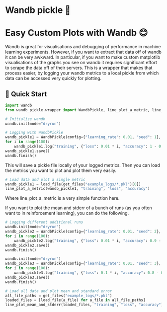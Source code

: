 # Wandb pickle 🥒
# Easy Custom Plots with Wandb 😊

Wandb is great for visualisations and debugging of performance in machine learning experiments. However, if you want to extract that data off of wandb it can be very awkward. In particular, if you want to make custom matplotlib visualisations of the graphs you see on wandb it requires significant effort to scrape the data off of their servers. This is a wrapper that makes that process easier, by logging your wandb metrics to a local pickle from which data can be accessed very quickly for plotting.

## 🚀 Quick Start

```python
import wandb
from wandb_pickle.wrapper import WandbPickle, line_plot_a_metric, line_plot_mean_and_stderr, load_file, get_files

# Initialize wandb
wandb.init(mode="dryrun")

# Logging with WandbPickle
wandb_pickle1 = WandbPickle(config={"learning_rate": 0.01, "seed": 1}, log_dir="example_logs")
for i in range(100):
    wandb_pickle1.log("training", {"loss": 0.01 * i, "accuracy": 1 - 0.01 * i})
wandb_pickle1.save()
wandb.finish()
```
This will save a pickle file locally of your logged metrics. Then you can load the metrics you want to plot and plot them very easily.

```python
# Load data and plot a single metric
wandb_pickle1 = load_file(get_files("example_logs/*.pkl")[0])
line_plot_a_metric(wandb_pickle1, "training", "loss", "accuracy")
```

Where line_plot_a_metric is a very simple function here.

If you want to plot the mean and stderr of a bunch of runs (as you often want to in reinforcement learning), you can do the following.

```python
# Logging different additional runs
wandb.init(mode="dryrun")
wandb_pickle2 = WandbPickle(config={"learning_rate": 0.01, "seed": 2}, log_dir="example_logs")
for i in range(100):
    wandb_pickle2.log("training", {"loss": 0.01 * i, "accuracy": 0.9 - 0.01 * i})
wandb_pickle2.save()
wandb.finish()

wandb.init(mode="dryrun")
wandb_pickle3 = WandbPickle(config={"learning_rate": 0.01, "seed": 3}, log_dir="example_logs")
for i in range(100):
    wandb_pickle3.log("training", {"loss": 0.1 * i, "accuracy": 0.8 - 0.01 * i})
wandb_pickle3.save()
wandb.finish()

# Load all data and plot mean and standard error
all_file_paths = get_files("example_logs/*.pkl")
loaded_files = [load_file(a_file) for a_file in all_file_paths]
line_plot_mean_and_stderr(loaded_files, "training", "loss", "accuracy")
```


